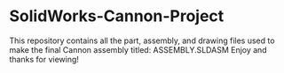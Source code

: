 # SolidWorks-Cannon-Project
This repository contains all the part, assembly, and drawing files used to make the final Cannon assembly titled: ASSEMBLY.SLDASM
Enjoy and thanks for viewing!
